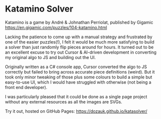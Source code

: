 # Katamino Solver
Katamino is a game by André & Johnathan Perriolat, published by Gigamic
https://en.gigamic.com/puzzles/104-katamino.html

Lacking the patience to come up with a manual strategy and frustrated by one of the easier puzzles(!), I felt it would be much more satisfying to build a solver than just randomly flip pieces around for hours.
It turned out to be an excellent excuse to try out Cursor & AI-driven development in converting my original algo to JS and building out the UI.

Originally written as a C# console app, Cursor converted the algo to JS correctly but failed to bring across accurate piece definitions (weird). But it took only minor tweaking of those plus some colours to build a simple but easy-to-use UI, which I would have struggled with otherwise (not being a front end developer).

I was particularly pleased that it could be done as a single page project without any external resources as all the images are SVGs.

Try it out, hosted on GitHub Pages: https://dozauk.github.io/katasolver/
